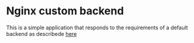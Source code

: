 # Nginx custom backend

This is a simple application that responds to the requirements of a default backend as describede [here](https://kubernetes.github.io/ingress-nginx/user-guide/default-backend/)

